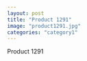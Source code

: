 ```yaml
---
layout: post
title: "Product 1291"
image: "product1291.jpg"
categories: "category1"
---
```

Product 1291
